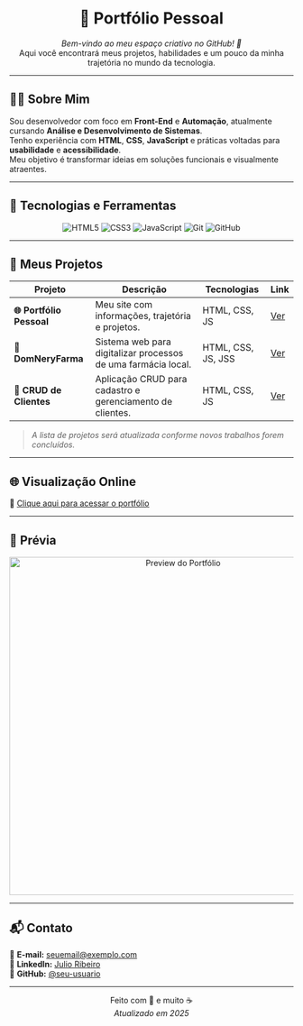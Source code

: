 <h1 align="center">💼 Portfólio Pessoal</h1>

<p align="center">
  <em>Bem-vindo ao meu espaço criativo no GitHub! 🚀</em><br>
  Aqui você encontrará meus projetos, habilidades e um pouco da minha trajetória no mundo da tecnologia.
</p>

---

## 🧑‍💻 Sobre Mim  
Sou desenvolvedor com foco em **Front-End** e **Automação**, atualmente cursando **Análise e Desenvolvimento de Sistemas**.  
Tenho experiência com **HTML**, **CSS**, **JavaScript** e práticas voltadas para **usabilidade** e **acessibilidade**.  
Meu objetivo é transformar ideias em soluções funcionais e visualmente atraentes.  

---

## 🚀 Tecnologias e Ferramentas
<div align="center">

![HTML5](https://img.shields.io/badge/HTML5-E34F26?style=for-the-badge&logo=html5&logoColor=white)
![CSS3](https://img.shields.io/badge/CSS3-1572B6?style=for-the-badge&logo=css3&logoColor=white)
![JavaScript](https://img.shields.io/badge/JavaScript-F7DF1E?style=for-the-badge&logo=javascript&logoColor=black)
![Git](https://img.shields.io/badge/Git-F05032?style=for-the-badge&logo=git&logoColor=white)
![GitHub](https://img.shields.io/badge/GitHub-181717?style=for-the-badge&logo=github&logoColor=white)

</div>

---

## 📂 Meus Projetos

| Projeto | Descrição | Tecnologias | Link |
|---------|-----------|-------------|------|
| **🌐 Portfólio Pessoal** | Meu site com informações, trajetória e projetos. | HTML, CSS, JS | [Ver](https://seu-link-aqui.com) |
| **💊 DomNeryFarma** | Sistema web para digitalizar processos de uma farmácia local. | HTML, CSS, JS, JSS | [Ver](https://github.com/seu-repo/dom-nery-farma) |
| **📇 CRUD de Clientes** | Aplicação CRUD para cadastro e gerenciamento de clientes. | HTML, CSS, JS | [Ver](https://github.com/seu-repo/crud-clientes) |

> *A lista de projetos será atualizada conforme novos trabalhos forem concluídos.*

---

## 🌐 Visualização Online
🔗 [Clique aqui para acessar o portfólio](https://seu-link-aqui.com)

---

## 📸 Prévia
<p align="center">
  <img src="./img/preview.png" alt="Preview do Portfólio" width="600px">
</p>

---

## 📬 Contato
📧 **E-mail:** seuemail@exemplo.com  
💼 **LinkedIn:** [Julio Ribeiro](https://www.linkedin.com/in/julio-ribeiroc/)  
🐙 **GitHub:** [@seu-usuario](https://github.com/seu-usuario)  

---

<p align="center">
  Feito com 💙 e muito ☕ <br>
  <em>Atualizado em 2025</em>
</p>
